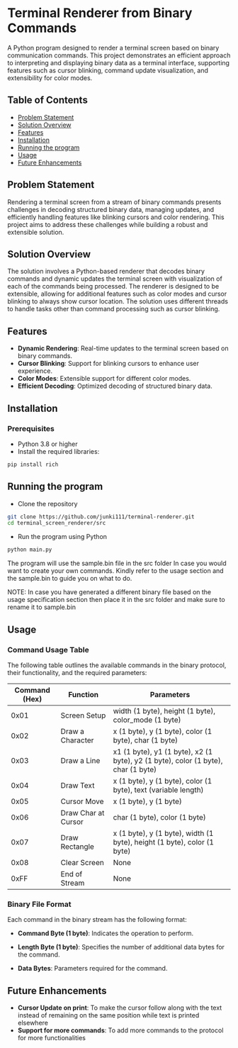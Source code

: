 # Terminal Renderer from Binary Commands

A Python program designed to render a terminal screen based on binary communication commands. 
This project demonstrates an efficient approach to interpreting and displaying binary data as a terminal interface, 
supporting features such as cursor blinking, command update visualization, and extensibility for color modes.

## Table of Contents
- [Problem Statement](#problem-statement)
- [Solution Overview](#solution-overview)
- [Features](#features)
- [Installation](#installation)
- [Running the program](#running-the-program)
- [Usage](#usage)
- [Future Enhancements](#future-enhancements)

## Problem Statement

Rendering a terminal screen from a stream of binary commands presents challenges in decoding structured binary data, 
managing updates, and efficiently handling features like blinking cursors and color rendering. 
This project aims to address these challenges while building a robust and extensible solution.

## Solution Overview

The solution involves a Python-based renderer that decodes binary commands and dynamic updates the terminal screen 
with visualization of each of the commands being processed. The renderer is designed to be extensible, 
allowing for additional features such as color modes and cursor blinking to always show cursor location.
The solution uses different threads to handle tasks other than command processing such as cursor blinking.

## Features

- **Dynamic Rendering**: Real-time updates to the terminal screen based on binary commands.
- **Cursor Blinking**: Support for blinking cursors to enhance user experience.
- **Color Modes**: Extensible support for different color modes.
- **Efficient Decoding**: Optimized decoding of structured binary data.

## Installation
### Prerequisites
- Python 3.8 or higher
- Install the required libraries:
```sh
pip install rich

```
## Running the program
- Clone the repository
```sh
git clone https://github.com/junki111/terminal-renderer.git
cd terminal_screen_renderer/src
```
- Run the program using Python
```sh
python main.py
```
The program will use the sample.bin file in the src folder 
In case you would want to create your own commands. Kindly refer to the usage section and the sample.bin to guide you on what to do.

NOTE: In case you have generated a different binary file based on the usage specification section then place it
in the src folder and make sure to rename it to sample.bin

## Usage

### Command Usage Table

The following table outlines the available commands in the binary protocol, their functionality, and the required parameters:

| Command (Hex) | Function           | Parameters                                           |
|---------------|--------------------|------------------------------------------------------|
| 0x01          | Screen Setup       | width (1 byte), height (1 byte), color_mode (1 byte) |
| 0x02          | Draw a Character   | x (1 byte), y (1 byte), color (1 byte), char (1 byte)|
| 0x03          | Draw a Line        | x1 (1 byte), y1 (1 byte), x2 (1 byte), y2 (1 byte), color (1 byte), char (1 byte) |
| 0x04          | Draw Text          | x (1 byte), y (1 byte), color (1 byte), text (variable length) |
| 0x05          | Cursor Move        | x (1 byte), y (1 byte)                               |
| 0x06          | Draw Char at Cursor| char (1 byte), color (1 byte)                        |
| 0x07          | Draw Rectangle     | x (1 byte), y (1 byte), width (1 byte), height (1 byte), color (1 byte) |
| 0x08          | Clear Screen       | None                                                 |
| 0xFF          | End of Stream      | None                                                 |

### Binary File Format

Each command in the binary stream has the following format:

- **Command Byte (1 byte)**: Indicates the operation to perform.

- **Length Byte (1 byte)**: Specifies the number of additional data bytes for the command.

- **Data Bytes**: Parameters required for the command.

## Future Enhancements

- **Cursor Update on print**: To make the cursor follow along with the text instead of remaining on the same position while text is printed elsewhere
- **Support for more commands**: To add more commands to the protocol for more functionalities